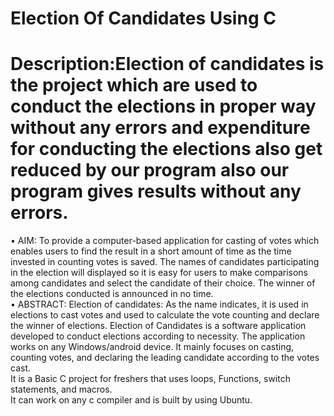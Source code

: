 # Election Of Candidates Using C
# Description:Election of candidates is the project which are used to conduct the elections in proper way without any errors and expenditure for conducting the elections also get reduced by our program also our program gives results without any errors.<br>


•	AIM: To provide a computer-based application for casting of votes which enables users to find the result in a short amount of time as the time invested in counting votes is saved. The names of candidates participating in the election will displayed so it is easy for users to make comparisons among candidates and select the candidate of their choice. The winner of the elections conducted is announced in no time.<br>
•	ABSTRACT: Election of candidates: As the name indicates, it is used in elections to cast votes and used to calculate the vote counting and declare the winner of elections. Election of Candidates is a software application developed to conduct elections according to necessity. The application works on any Windows/android device. It mainly focuses on casting, counting votes, and declaring the leading candidate according to the votes cast.<br>
It is a Basic C project for freshers that uses loops, Functions, switch statements, and macros.<br>
It can work on any c compiler and is built by using Ubuntu.
